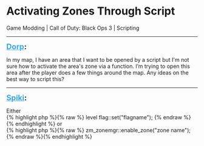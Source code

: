 # Activating Zones Through Script
Game Modding | Call of Duty: Black Ops 3 | Scripting

---
<strong style="font-size: 1.4em;"><span style="text-decoration: underline;text-decoration-color: #34a7f9;"><span style="color:#34a7f9;">Dorp</span></span>:</strong>

<p>In my map, I have an area that I want to be opened by a script but I&#39;m not sure how to activate the area&#39;s zone via a function. I’m trying to open this area after the player does a few things around the map. Any ideas on the best way to script this?</p>

---
<strong style="font-size: 1.4em;"><span style="text-decoration: underline;text-decoration-color: #34a7f9;"><span style="color:#34a7f9;">Spiki</span></span>:</strong>

<p>Either<br />{% highlight php %}{% raw %}
level flag::set("flagname");
{% endraw %}{% endhighlight %}
or<br />{% highlight php %}{% raw %}
zm_zonemgr::enable_zone("zone name");
{% endraw %}{% endhighlight %}
</p>

